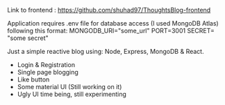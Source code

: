 Link to frontend : https://github.com/shuhad97/ThoughtsBlog-frontend

Application requires .env file for database access (I used MongoDB Atlas) following this format:
MONGODB_URI="some_url"
PORT=3001
SECRET= "some secret"


Just a simple reactive blog using: Node, Express, MongoDB & React.

- Login & Registration
- Single page blogging
- Like button
- Some material UI (Still working on it)
- Ugly UI time being, still experimenting

